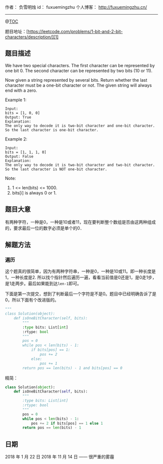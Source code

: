 
作者： 负雪明烛
id：	fuxuemingzhu
个人博客：	http://fuxuemingzhu.cn/

---
@[TOC](目录)

题目地址：[https://leetcode.com/problems/1-bit-and-2-bit-characters/description/][1]


## 题目描述

We have two special characters. The first character can be represented by one bit 0. The second character can be represented by two bits (10 or 11).

Now given a string represented by several bits. Return whether the last character must be a one-bit character or not. The given string will always end with a zero.

Example 1:

    Input: 
    bits = [1, 0, 0]
    Output: True
    Explanation: 
    The only way to decode it is two-bit character and one-bit character. So the last character is one-bit character.

Example 2:

    Input: 
    bits = [1, 1, 1, 0]
    Output: False
    Explanation: 
    The only way to decode it is two-bit character and two-bit character. So the last character is NOT one-bit character.

Note:

1. 1 <= len(bits) <= 1000.
2. bits[i] is always 0 or 1.

## 题目大意

有两种字符，一种是0，一种是10或者11，现在要判断整个数组是否由这两种组成的，要求最后一位的数字必须是单个的0．

## 解题方法

### 遍历

这个题真的很简单，因为有两种字符串，一种是0，一种是10或11。即一种长度是1，一种长度是2.
所以找个指针然后遍历一遍，看看当前值是0还是1，是0走1步，是1走两步。最后如果能到达`len-1`即可。

下面是第一次提交，想到了判断最后一个字符是不是0。题目中已经明确告诉了是0，所以下面有个改进版的。

```python
"""
class Solution(object):
    def isOneBitCharacter(self, bits):
        """
        :type bits: List[int]
        :rtype: bool
        """
        pos = 0
        while pos < len(bits) - 1:
            if bits[pos] == 1:
                pos += 2
            else:
                pos += 1
        return pos == len(bits) - 1 and bits[pos] == 0
```

精简：

```python
class Solution(object):
    def isOneBitCharacter(self, bits):
        """
        :type bits: List[int]
        :rtype: bool
        """
        pos = 0
        while pos < len(bits) - 1:
            pos += 2 if bits[pos] == 1 else 1
        return pos == len(bits) - 1
```

## 日期

2018 年 1 月 22 日 
2018 年 11 月 14 日 —— 很严重的雾霾

  [1]: https://leetcode.com/problems/1-bit-and-2-bit-characters/description/
